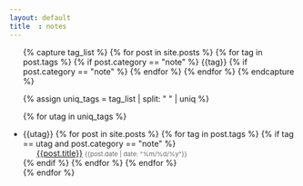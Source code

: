 ```yaml
---
layout: default
title  : notes
---
```


<ul>

  {% capture tag_list %}
  {% for post in site.posts %}
  {% for tag in post.tags %}
  {% if post.category == "note" %}
  {{tag}}
  {% if post.category == "note" %}
  {% endfor %}
  {% endfor %}
  {% endcapture %}

  {% assign uniq_tags = tag_list | split: " " | uniq %}

  {% for utag in uniq_tags %}
  <li class="tag_list" href='#{{utag}}'>
  {{utag}}
  {% for post in site.posts %}
  {% for tag in post.tags %}
  {% if tag == utag and post.category == "note" %}
    <ul class="archive_list">
      <a class="archive_list_article_link" href='{{post.url}}'>{{post.title}}</a> <time style="color:#666;font-size:11px;" datetime='{{post.date | date: "%Y-%m-%d"}}'>{{post.date | date: "%m/%d/%y"}}</time>
    </ul>
  {% endif %}
  {% endfor %}
  {% endfor %}
  </li>
  {% endfor %}
</ul>
